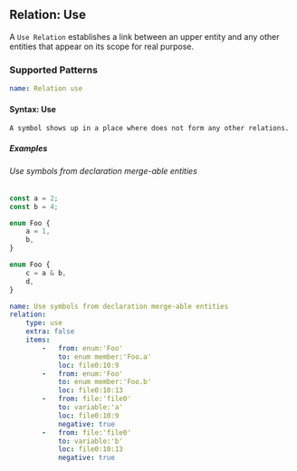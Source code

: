 ## Relation: Use

A `Use Relation` establishes a link between an upper entity and
any other entities that appear on its scope for real purpose.

### Supported Patterns

```yaml
name: Relation use
```

#### Syntax: Use

```text
A symbol shows up in a place where does not form any other relations.
```

##### Examples

###### Use symbols from declaration merge-able entities

```ts
const a = 2;
const b = 4;

enum Foo {
    a = 1,
    b,
}

enum Foo {
    c = a & b,
    d,
}
```

```yaml
name: Use symbols from declaration merge-able entities
relation:
    type: use
    extra: false
    items:
        -   from: enum:'Foo'
            to: enum member:'Foo.a'
            loc: file0:10:9
        -   from: enum:'Foo'
            to: enum member:'Foo.b'
            loc: file0:10:13
        -   from: file:'file0'
            to: variable:'a'
            loc: file0:10:9
            negative: true
        -   from: file:'file0'
            to: variable:'b'
            loc: file0:10:13
            negative: true
```
